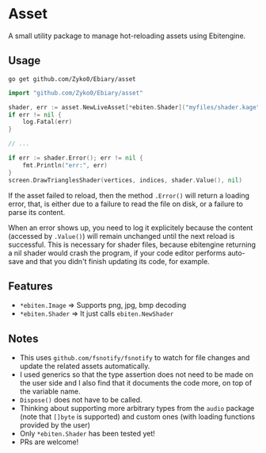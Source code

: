 # Asset

A small utility package to manage hot-reloading assets using Ebitengine.

## Usage

`go get github.com/Zyko0/Ebiary/asset`

```go
import "github.com/Zyko0/Ebiary/asset"
```

```go
shader, err := asset.NewLiveAsset[*ebiten.Shader]("myfiles/shader.kage")
if err != nil {
    log.Fatal(err)
}

// ...

if err := shader.Error(); err != nil {
    fmt.Println("err:", err)
}
screen.DrawTrianglesShader(vertices, indices, shader.Value(), nil)
```

If the asset failed to reload, then the method `.Error()` will return a loading error, that, is either due to a failure to read the file on disk, or a failure to parse its content.

When an error shows up, you need to log it explicitely because the content (accessed by `.Value()`) will remain unchanged until the next reload is successful.
This is necessary for shader files, because ebitengine returning a nil shader would crash the program, if your code editor performs auto-save and that you didn't finish updating its code, for example.

## Features

- `*ebiten.Image` => Supports png, jpg, bmp decoding
- `*ebiten.Shader` => It just calls `ebiten.NewShader`

## Notes

- This uses `github.com/fsnotify/fsnotify` to watch for file changes and update the related assets automatically.
- I used generics so that the type assertion does not need to be made on the user side and I also find that it documents the code more, on top of the variable name.
- `Dispose()` does not have to be called.
- Thinking about supporting more arbitrary types from the `audio` package (note that `[]byte` is supported) and custom ones (with loading functions provided by the user)
- Only `*ebiten.Shader` has been tested yet!
- PRs are welcome!